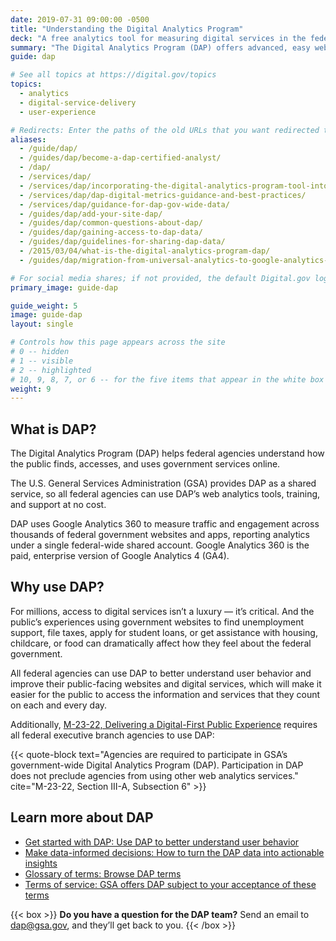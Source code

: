 ```yaml
---
date: 2019-07-31 09:00:00 -0500
title: "Understanding the Digital Analytics Program"
deck: "A free analytics tool for measuring digital services in the federal government"
summary: "The Digital Analytics Program (DAP) offers advanced, easy web analytics for federal agencies."
guide: dap

# See all topics at https://digital.gov/topics
topics:
  - analytics
  - digital-service-delivery
  - user-experience

# Redirects: Enter the paths of the old URLs that you want redirected to this page.
aliases:
  - /guide/dap/
  - /guides/dap/become-a-dap-certified-analyst/
  - /dap/
  - /services/dap/
  - /services/dap/incorporating-the-digital-analytics-program-tool-into-your-agencys-metric-program/
  - /services/dap/dap-digital-metrics-guidance-and-best-practices/
  - /services/dap/guidance-for-dap-gov-wide-data/
  - /guides/dap/add-your-site-dap/
  - /guides/dap/common-questions-about-dap/
  - /guides/dap/gaining-access-to-dap-data/
  - /guides/dap/guidelines-for-sharing-dap-data/
  - /2015/03/04/what-is-the-digital-analytics-program-dap/
  - /guides/dap/migration-from-universal-analytics-to-google-analytics-4/

# For social media shares; if not provided, the default Digital.gov logo card appears.
primary_image: guide-dap

guide_weight: 5
image: guide-dap
layout: single

# Controls how this page appears across the site
# 0 -- hidden
# 1 -- visible
# 2 -- highlighted
# 10, 9, 8, 7, or 6 -- for the five items that appear in the white box on homepage; 10 is first or at the top, and 6 is fifth or last.
weight: 9
---
```


## What is DAP?

The Digital Analytics Program (DAP) helps federal agencies understand how the public finds, accesses, and uses government services online.

The U.S. General Services Administration (GSA) provides DAP as a shared service, so all federal agencies can use DAP’s web analytics tools, training, and support at no cost.

DAP uses Google Analytics 360 to measure traffic and engagement across thousands of federal government websites and apps, reporting analytics under a single federal-wide shared account. Google Analytics 360 is the paid, enterprise version of Google Analytics 4 (GA4).

## Why use DAP?

For millions, access to digital services isn’t a luxury — it’s critical. And the public’s experiences using government websites to find unemployment support, file taxes, apply for student loans, or get assistance with housing, childcare, or food can dramatically affect how they feel about the federal government.

All federal agencies can use DAP to better understand user behavior and improve their public-facing websites and digital services, which will make it easier for the public to access the information and services that they count on each and every day.

Additionally, [M-23-22, Delivering a Digital-First Public Experience](https://digital.gov/resources/delivering-digital-first-public-experience/) requires all federal executive branch agencies to use DAP:

{{< quote-block text="Agencies are required to participate in GSA’s government-wide Digital Analytics Program (DAP). Participation in DAP does not preclude agencies from using other web analytics services." cite="M-23-22, Section III-A, Subsection 6" >}}

## Learn more about DAP

- [Get started with DAP: Use DAP to better understand user behavior](https://digital.gov/guides/dap/get-started-with-dap/#content-start)
- [Make data-informed decisions: How to turn the DAP data into actionable insights](https://digital.gov/guides/dap/make-data-informed-decisions/#content-start)
- [Glossary of terms: Browse DAP terms](https://digital.gov/guides/dap/glossary-of-terms/#content-start)
- [Terms of service: GSA offers DAP subject to your acceptance of these terms](https://digital.gov/guides/dap/gsa-dap-terms-of-service/#content-start)

{{< box >}}
**Do you have a question for the DAP team?** Send an email to [dap@gsa.gov](mailto:dap@gsa.gov), and they’ll get back to you.
{{< /box >}}

